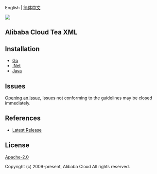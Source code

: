 English | [简体中文](README-CN.md)

![](https://aliyunsdk-pages.alicdn.com/icons/AlibabaCloud.svg)

## Alibaba Cloud Tea XML

## Installation
- [Go](./golang/README.md)
- [.Net](./csharp/README.md)
- [Java](./Java/README.md)


## Issues
[Opening an Issue](https://github.com/aliyun/tea-xml/issues/new), Issues not conforming to the guidelines may be closed immediately.

## References
* [Latest Release](https://github.com/aliyun/tea-xml)

## License
[Apache-2.0](http://www.apache.org/licenses/LICENSE-2.0)

Copyright (c) 2009-present, Alibaba Cloud All rights reserved.
